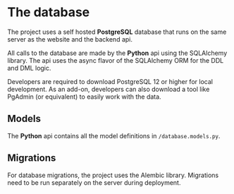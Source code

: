 # The database

The project uses a self hosted **PostgreSQL** database that runs on the same server as the website and the backend api.

All calls to the database are made by the **Python** api using the SQLAlchemy library. The api uses the async flavor of the SQLAlchemy ORM for the DDL and DML logic.

Developers are required to download PostgreSQL 12 or higher for local development. As an add-on, developers can also download a tool like PgAdmin (or equivalent) to easily work with the data.

## **Models**

The **Python** api contains all the model definitions in `/database.models.py`.

## **Migrations**

For database migrations, the project uses the Alembic library. Migrations need to be run separately on the server during deployment.
